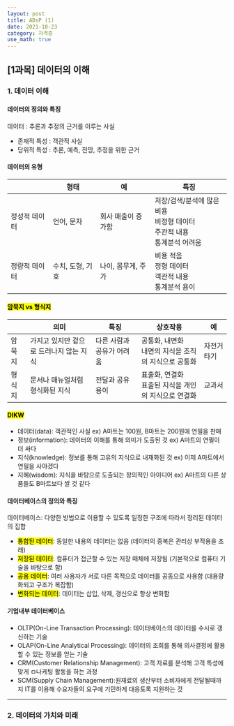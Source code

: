 ```yaml
---
layout: post
title: ADsP (1)
date: 2021-10-23
category: 자격증
use_math: true
---
```



## [1과목] 데이터의 이해

### 1. 데이터 이해

#### 데이터의 정의와 특징

데이터 : 추론과 추정의 근거를 이루는 사실

- 존재적 특성 : 객관적 사실 
- 당위적 특성 : 추론, 예측, 전망, 추정을 위한 근거 

#### 데이터의 유형

|    |형태|예|특징|
|---|---|---|---|
|정성적 데이터|언어, 문자|회사 매출이 증가함|저장/검색/분석에 많은 비용 <br> 비정형 데이터<br> 주관적 내용<br> 통계분석 어려움|
|정량적 데이터|수치, 도형, 기호|나이, 몸무게, 주가|비용 적음<br> 정형 데이터<br> 객관적 내용<br> 통계분석 용이|

#### <mark> 암묵지 vs 형식지 </mark>

|    |의미|특징|상호작용|예|
|---|---|---|---|---|
|암묵지|가지고 있지만 겉으로 드러나지 않는 지식|다른 사람과 공유가 어려움|공통화, 내면화 <br> 내면의 지식을 조직의 지식으로 공통화|자전거 타기|
|형식지|문서나 매뉴얼처럼 형식화된 지식| 전달과 공유 용이|표출화, 연결화 <br> 표출된 지식을 개인의 지식으로 연결화|교과서|

#### <mark> DIKW </mark>

- 데이터(data): 객관적인 사실 ex) A마트는 100원, B마트는 200원에 연필을 판매
- 정보(information): 데이터의 이해를 통해 의미가 도출된 것 ex) A마트의 연필이 더 싸다
- 지식(knowledge): 정보를 통해 고유의 지식으로 내재화된 것 ex) 이제 A마트에서 연필을 사야겠다
- 지혜(wisdom): 지식을 바탕으로 도출되는 창의적인 아이디어 ex) A마트의 다른 상품들도 B마트보다 쌀 것 같다

#### 데이터베이스의 정의와 특징 

데이터베이스: 다양한 방법으로 이용할 수 있도록 일정한 구조에 따라서 정리된 데이터의 집합 

- <mark>통합된 데이터</mark>: 동일한 내용의 데이터는 없음 (데이터의 중복은 관리상 부작용을 초래)
- <mark>저장된 데이터</mark>: 컴퓨터가 접근할 수 있는 저장 매체에 저장됨 (기본적으로 컴퓨터 기술을 바탕으로 함)
- <mark>공용 데이터</mark>: 여러 사용자가 서로 다른 목적으로 데이터를 공동으로 사용함 (대용량화되고 구조가 복잡함)
- <mark>변화되는 데이터</mark>: 데이터는 삽입, 삭제, 갱신으로 항상 변화함

#### 기업내부 데이터베이스

- OLTP(On-Line Transaction Processing): 테이터베이스의 데이터를 수시로 갱신하는 기술
- OLAP(On-Line Analytical Processing): 데이터의 조회를 통해 의사결정에 활용할 수 있는 정보를 얻는 기술
- CRM(Customer Relationship Management): 고객 자료를 분석해 고객 특성에 맞게 ㅁ나케팅 활동을 하는 과정 
- SCM(Supply Chain Management):원재료의 생산부터 소비자에게 전달될때까지 IT를 이용해 수요자들의 요구에 기민하게 대응토록 지원하는 것 

----

### 2. 데이터의 가치와 미래 

#### 
